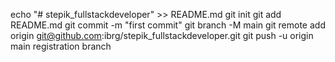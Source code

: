 echo "# stepik_fullstackdeveloper" >> README.md
git init
git add README.md
git commit -m "first commit"
git branch -M main
git remote add origin git@github.com:ibrg/stepik_fullstackdeveloper.git
git push -u origin main
registration branch
